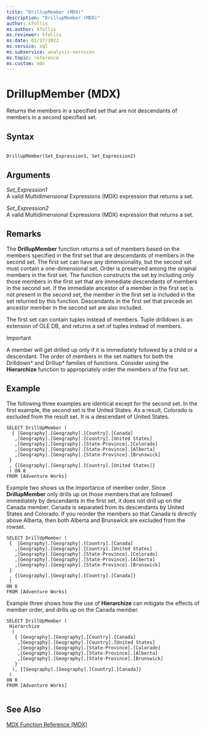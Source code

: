 ```yaml
---
title: "DrillupMember (MDX)"
description: "DrillupMember (MDX)"
author: kfollis
ms.author: kfollis
ms.reviewer: kfollis
ms.date: 02/17/2022
ms.service: sql
ms.subservice: analysis-services
ms.topic: reference
ms.custom: mdx
---
```

# DrillupMember (MDX)


  Returns the members in a specified set that are not descendants of members in a second specified set.  
  
## Syntax  
  
```  
  
DrillupMember(Set_Expression1, Set_Expression2)   
```  
  
## Arguments  
 *Set_Expression1*  
 A valid Multidimensional Expressions (MDX) expression that returns a set.  
  
 *Set_Expression2*  
 A valid Multidimensional Expressions (MDX) expression that returns a set.  
  
## Remarks  
 The **DrillupMember** function returns a set of members based on the members specified in the first set that are descendants of members in the second set. The first set can have any dimensionality, but the second set must contain a one-dimensional set. Order is preserved among the original members in the first set. The function constructs the set by including only those members in the first set that are immediate descendants of members in the second set. If the immediate ancestor of a member in the first set is not present in the second set, the member in the first set is included in the set returned by this function. Descendants in the first set that precede an ancestor member in the second set are also included.  
  
 The first set can contain tuples instead of members. Tuple drilldown is an extension of OLE DB, and returns a set of tuples instead of members.  
  
> [!IMPORTANT]  
>  A member will get drilled up only if it is immediately followed by a child or a descendant. The order of members in the set matters for both the Drilldown\* and Drillup\* families of functions. Consider using the **Hierarchize** function to appropriately order the members of the first set.  
  
## Example  
 The following three examples are identical except for the second set. In the first example, the second set is the United States. As a result, Colorado is excluded from the result set. It is a descendant of United States.  
  
```  
SELECT DrillUpMember (   
  { [Geography].[Geography].[Country].[Canada]   
   ,[Geography].[Geography].[Country].[United States]   
   ,[Geography].[Geography].[State-Province].[Colorado]   
   ,[Geography].[Geography].[State-Province].[Alberta]   
   ,[Geography].[Geography].[State-Province].[Brunswick]    
 }   
 , {[Geography].[Geography].[Country].[United States]}   
 ) ON 0   
FROM [Adventure Works]  
```  
  
 Example two shows us the importance of member order. Since **DrillupMember** only drills up on those members that are followed immediately by descendants in the first set, it does not drill up on the Canada member. Canada is separated from its descendants by United States and Colorado. If you reorder the members so that Canada is directly above Alberta, then both Alberta and Brunswick are excluded from the rowset.  
  
```  
SELECT DrillUpMember (   
 {  [Geography].[Geography].[Country].[Canada]   
   ,[Geography].[Geography].[Country].[United States]   
   ,[Geography].[Geography].[State-Province].[Colorado]   
   ,[Geography].[Geography].[State-Province].[Alberta]   
   ,[Geography].[Geography].[State-Province].[Brunswick]    
 }   
 , {[Geography].[Geography].[Country].[Canada]}   
 )   
ON 0   
FROM [Adventure Works]  
```  
  
 Example three shows how the use of **Hierarchize** can mitigate the effects of member order, and drills up on the Canada member.  
  
```  
SELECT DrillUpMember (   
 Hierarchize   
  (   
   { [Geography].[Geography].[Country].[Canada]   
    ,[Geography].[Geography].[Country].[United States]   
    ,[Geography].[Geography].[State-Province].[Colorado]   
    ,[Geography].[Geography].[State-Province].[Alberta]   
    ,[Geography].[Geography].[State-Province].[Brunswick]    
   }   
  ), {[Geography].[Geography].[Country].[Canada]}   
 )   
ON 0   
FROM [Adventure Works]  
  
```  
  
## See Also  
 [MDX Function Reference &#40;MDX&#41;](../mdx/mdx-function-reference-mdx.md)  
  
  
